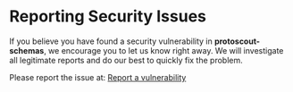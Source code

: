# Reporting Security Issues

If you believe you have found a security vulnerability in **protoscout-schemas**, we encourage you to let us know right away. We will investigate all legitimate reports and do our best to quickly fix the problem.

Please report the issue at: [Report a vulnerability](https://github.com/lengors/protoscout-schemas/security/advisories/new)
